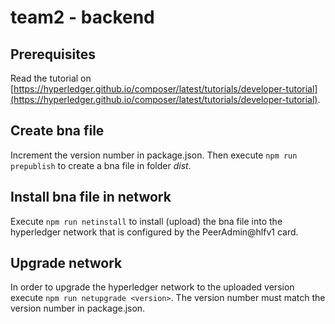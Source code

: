 # team2 - backend

## Prerequisites

Read the tutorial on [https://hyperledger.github.io/composer/latest/tutorials/developer-tutorial](https://hyperledger.github.io/composer/latest/tutorials/developer-tutorial).

## Create bna file
Increment the version number in package.json.
Then execute `npm run prepublish` to create a bna file in folder _dist_.

## Install bna file in network
Execute `npm run netinstall` to install (upload) the bna file into the hyperledger network that is configured by the 
PeerAdmin@hlfv1 card.

## Upgrade network
In order to upgrade the hyperledger network to the uploaded version execute `npm run netupgrade <version>`. The version 
number must match the version number in package.json.
